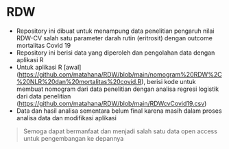 # RDW
- Repository ini dibuat untuk menampung data penelitian pengaruh nilai RDW-CV salah satu parameter darah rutin (eritrosit) dengan outcome mortalitas Covid 19
- Repository ini berisi data yang diperoleh dan pengolahan data dengan aplikasi R
- Untuk aplikasi R [awal] (https://github.com/matahana/RDW/blob/main/nomogram%20RDW%2C%20NLR%20dan%20mortalitas%20covid.R), berisi kode untuk membuat nomogram dari data penelitian dengan analisa regresi logistik dari data penelitian (https://github.com/matahana/RDW/blob/main/RDWcvCovid19.csv) 
- Data dan hasil analisa sementara belum final karena masih dalam proses analisa data dan modifikasi aplikasi
> Semoga dapat bermanfaat dan menjadi salah satu data open access untuk pengembangan ke depannya
